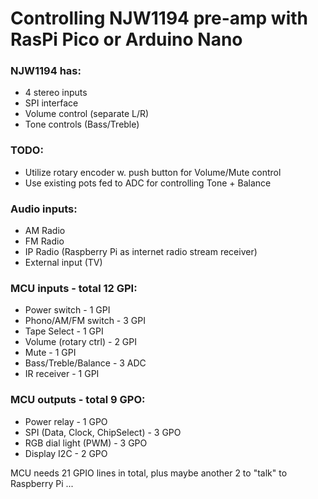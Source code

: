 # Controlling NJW1194 pre-amp with RasPi Pico or Arduino Nano

### NJW1194 has:
- 4 stereo inputs
- SPI interface
- Volume control (separate L/R)
- Tone controls (Bass/Treble)

### TODO:

- Utilize rotary encoder w. push button for Volume/Mute control
- Use existing pots fed to ADC for controlling Tone + Balance

### Audio inputs:
- AM Radio
- FM Radio
- IP Radio (Raspberry Pi as internet radio stream receiver)
- External input (TV)

### MCU inputs - total 12 GPI:
- Power switch - 1 GPI
- Phono/AM/FM switch - 3 GPI
- Tape Select - 1 GPI
- Volume (rotary ctrl) - 2 GPI
- Mute - 1 GPI
- Bass/Treble/Balance - 3 ADC
- IR receiver - 1 GPI

### MCU outputs - total 9 GPO:
- Power relay - 1 GPO
- SPI (Data, Clock, ChipSelect) - 3 GPO
- RGB dial light (PWM) - 3 GPO
- Display I2C - 2 GPO

MCU needs 21 GPIO lines in total, plus maybe another 2 to "talk" to Raspberry Pi ...